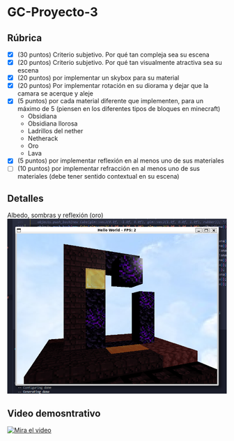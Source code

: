 # GC-Proyecto-3
 
## Rúbrica
- [x] (30 puntos) Criterio subjetivo. Por qué tan compleja sea su escena
- [x] (20 puntos) Criterio subjetivo. Por qué tan visualmente atractiva sea su escena
- [x] (20 puntos) por implementar un skybox para su material
- [x] (20 puntos) Por implementar rotación en su diorama y dejar que la camara se acerque y aleje
- [x] (5 puntos) por cada material diferente que implementen, para un máximo de 5 (piensen en los diferentes tipos de bloques en minecraft)
    - Obsidiana
    - Obsidiana llorosa
    - Ladrillos del nether
    - Netherack
    - Oro
    - Lava
- [x] (5 puntos) por implementar reflexión en al menos uno de sus materiales
- [ ] (10 puntos) por implementar refracción en al menos uno de sus materiales (debe tener sentido contextual en su escena)

## Detalles
Albedo, sombras y reflexión (oro)
![Efectos de luz](https://github.com/markalbrand56/GC-Proyecto-3/blob/main/assets/efectos%20de%20luz.png)

## Video demosntrativo
[![Mira el video](https://img.youtube.com/vi/tPPysdaV-YA/maxresdefault.jpg)](https://youtu.be/tPPysdaV-YA)